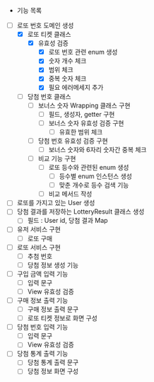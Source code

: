 - 기능 목록
- [ ] 로또 번호 도메인 생성
    - [x] 로또 티켓 클래스
        - [x] 유효성 검증
            - [x] 로또 번호 관련 enum 생성
            - [x] 숫자 개수 체크
            - [x] 범위 체크
            - [x] 중복 숫자 체크
            - [x] 필요 에러메세지 추가
    - [ ] 당첨 번호 클래스
        - [ ] 보너스 숫자 Wrapping 클래스 구현
            - [ ] 필드, 생성자, getter 구현
            - [ ] 보너스 숫자 유효성 검증 구현
                - [ ] 유효한 범위 체크
        - [ ] 당첨 번호 유효성 검증 구현
            - [ ] 보너스 숫자와 6자리 숫자간 중복 체크
        - [ ] 비교 기능 구현
            - [ ] 로또 등수와 관련된 enum 생성
                - [ ] 등수별 enum 인스턴스 생성
                - [ ] 맞춘 개수로 등수 검색 기능
            - [ ] 비교 메서드 작성
- [ ] 로또를 가지고 있는 User 생성
- [ ] 당첨 결과를 저장하는 LotteryResult 클래스 생성
    - [ ] 필드 : User id, 당첨 결과 Map
- [ ] 유저 서비스 구현
    - [ ] 로또 구매
- [ ] 로또 서비스 구현
    - [ ] 추첨 번호
    - [ ] 당첨 정보 생성 기능
- [ ] 구입 금액 입력 기능
    - [ ] 입력 문구
    - [ ] View 유효성 검증
- [ ] 구매 정보 출력 기능
    - [ ] 구매 정보 출력 문구
    - [ ] 로또 티켓 정보로 화면 구성
- [ ] 당첨 번호 입력 기능
    - [ ] 입력 문구
    - [ ] View 유효성 검증
- [ ] 당첨 통계 출력 기능
    - [ ] 당첨 통계 출력 문구
    - [ ] 당첨 정보 화면 구성

